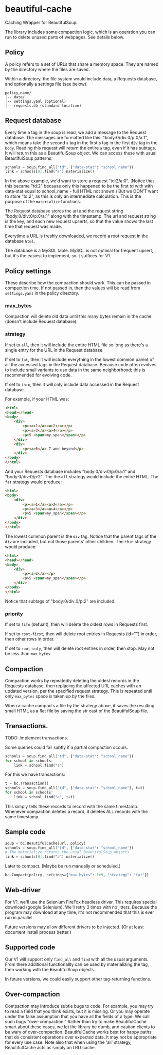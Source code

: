 # beautiful-cache
Caching Wrapper for BeautifulSoup.

The library includes some compaction logic, which is an operation you can run to delete unused parts of webpages.  See details below.

## Policy
A policy refers to a set of URLs that share a memory space.  They are named by the directory where the files are saved.

Within a directory, the file system would include data, a Requests database, and optionally a settings file (see below).

```
policy_name/
|-- data/
|-- settings.yaml (optional)
|-- requests.db (standard location)
```

## Request database
Every time a tag in the soup is read, we add a message to the Request database.  The messages are formatted like this: "body:0/div:0/p:0/a:1", which means take the second `a` tag in the first `p` tag in the first `div` tag in the `body`.  Reading this request will return the entire `a` tag, even if it has subtags.  It will return this as a BeautifulSoup object.  We can access these with usual BeautifulSoup patterns:

```python
schools = soup.find_all("td", {"data-stat": "school_name"})
link = schools[0].find("a").materialize()
```

In the above example, we'd want to store a request "td:2/a:0".  (Notice that this became "td:2" because only this happened to be the first td with with data-stat equal to school_name - full HTML not shown.)  But we DON'T want to store "td:2", as this is only an intermediate calculation.  This is the purpose of the `materialize` functions.

The Request database stores the url and the request string "body:0/div:0/p:0/a:1" along with the timestamp.  The url and request string is the key, and each new request upserts, so that the value shows the last time that request was made.

Everytime a URL is freshly downloaded, we record a root request in the database `html`.

The database is a MySQL table.  MySQL is not optimal for frequent upsert, but it's the easiest to implement, so it suffices for V1.

## Policy settings
These describe how the compaction should work.  This can be passed in compaction time.  If not passed in, then the values will be read from `settings.yaml` in the policy directory.

### max_bytes
Compaction will delete old data until this many bytes remain in the cache (doesn't include Request database).

### strategy
If set to `all`, then it will include the entire HTML file so long as there's a single entry for the URL in the Request database.

If set to `fat`, then it will include everything in the lowest common parent of all the accessed tags in the Request database.  Because code often evolves to include small variants to use data in the same neighborhood; this is recommended for evolving code.

If set to `thin`, then it will only include data accessed in the Request database.

For example, if your HTML was:

```html
<html>
<head></head>
<body>
    <div>
        <p><a>1</a><a>2</a></p>
        <p><a>3</a><a>4</a></p>
        <p>5 <span>my_span</span></p>
    </div>
    <div>
        <p><a>6</a> 7 and beyond</p>
    </div>
</body>
</html>
```

And your Requests database includes "body:0/div:0/p:0/a:1" and "body:0/div:0/p:2".  The the `all` strategy would include the entire HTML.  The `fat` strategy would produce:

```html
<html>
<body>
    <div>
        <p><a>1</a><a>2</a></p>
        <p><a>3</a><a>4</a></p>
        <p>5 <span>my_span</span></p>
    </div>
</body>
</html>
```

The lowest common parent is the `div` tag.  Notice that the parent tags of the `div` are included, but not those parents' other children.  The `thin` strategy would produce:

```html
<html>
<head></head>
<body>
    <div>
        <p><a>2</a></p>
        <p>5 <span>my_span</span></p>
    </div>
</body>
</html>
```

Notice that subtags of "body:0/div:0/p:2" are included.

### priority

If set to `fifo` (defualt), then will delete the oldest rows in Requests first.

If set to `root-first`, then will delete root entries in Requests (id="") in order, then other rows in order.

If set to `root-only`, then will delete root entries in order, then stop.  May not be less than `max_bytes`.

## Compaction
Compaction works by repeatedly deleting the oldest records in the Requests database, then replacing the affected URL caches with an updated version, per the specified request strategy.  This is repeated until only `max_bytes` space is taken up by the files.

When a cache compacts a file by the strategy above, it saves the resulting small HTML as a flat file by saving the str cast of the BeautifulSoup file.

## Transactions.

TODO: Implement transactions.

Some queries could fail subtly if a partial compaction occurs.

```python
schools = soup.find_all("td", {"data-stat": "school_name"})
for school in schools:
    link = school.find("a")
```

For this we have transactions:

```python
t = bc.Transaction()
schools = soup.find_all("td", {"data-stat": "school_name"}, t=t)
for school in schools:
    link = school.find("a", t=t)
```

This simply tells these records to record with the same timestamp.  Whenever compaction deletes a record, it deletes ALL records with the same timestamp.

## Sample code
```python
soup = bc.BeautifulCache(url, policy)
schools = soup.find_all("td", {"data-stat": "school_name"})
# The materialize returns the usual BeautifulSoup objects.
link = schools[0].find("a").materialize()
```

Later to compact.  (Maybe be run manually or scheduled.)
```python
bc.Compact(policy, settings={"max_bytes": 1e9, "strategy": "fat"})
```

## Web-driver
For V1, we'll use the Selenium FireFox headless driver.  This requires special download (google Selenium).  We'll retry 3 times with no jitters.  Because the program may download at any time, it's not recommended that this is ever run in parallel.

Future versions may allow different drivers to be injected.  (Or at least document install process better.)

## Supported code
Our V1 will support only `find_all` and `find` with all the usual arguments.  From there additional functionality can be used by materializing the tag, then working with the BeautifulSoup objects.

In future versions, we could easily support other tag-returning functions.

## Over-compaction
Compaction may introduce subtle bugs to code.  For example, you may try to read a field that you think exists, but it is missing.  Or you may operate under the false assumption that you have all the fields of a type.  We call such bugs "over-compaction."  Rather than try to make BeautifulCache smart about these cases, we let the library be dumb, and caution clients to be wary of over-compaction.  BeautifulCache works best for happy paths that do consistent operations over expected data.  It may not be appropriate for every use case.  Note also that when using the 'all' strategy, BeautifulCache acts as simply an LRU cache.
